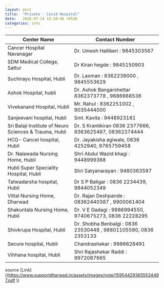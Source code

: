 ```yaml
---
layout: post
title:  "Private - Covid Hospital"
date:   2020-07-24 13:20:40 +0530
categories: info
---
```

| Center Name  | Contact Number |
| ------------- | ------------- |
| Cancer Hospital Navanagar  | Dr. Umesh Hallikeri : 9845303567  |
| SDM Medical College, Sattur  |Dr Kiran hegde : 9845150903  |
| Suchirayu Hospital, Hubli  | Dr. Laxman : 8362239000 , 9845553629  |
| Ashok Hospital, hubli| Dr. Ashok Bangarshettar 8362373778 , 9886668536 |
| Vivekanand Hospital, Hubli  | Mr. Rahul : 8362251002 , 9035444000  |
| Sanjeevani hospital, Hubli  | Smt. Kavita : 9448923181  |
| Sri Balaji Institute of Neuro Sciences & Trauma, Hubli  | Dr. S Krantikiran 0836 2377666, 9363625497, 08362374444  |
| HCG- Cancel hospital, Hubli  | Dr. Jayakisha agiwale, 0836 4252940, 9765759458  |
| Dr. Nalawada Nursing Home, Hubli  | Shri Abdul Wazid khagi : 9448999368  |
| Hubli Super Speciality Hospital, Hubli  | Shri Satyanarayan : 9480363597 |
| Tatwadarsha hospital, Hubli  | Dr S P Baligar : 0836 2234439, 9844052349  |
| Vittal Nursing Home, Dharwad  | Dr. Rajan Deshpande : 08362440387 , 9900061404  |
| Shakuntala Nursing Home, Hubli  | Dr. V E Gadagi : 9986994550, 9740675273, 0836 22228295   |
| Shivkrupa Hospital, Hubli  | Dr. Shobha Benbalgi : 0836 23530448 , 98801105580, 0836 2353133   |
| Secure hospital, Hubli  | Chandrashekar : 9986628491  |
| Vihhana hospital, Hubli  | Shri Rajashekar Raddi : 9972087665  |


source [Link]((https://www.supportdharwad.in/assets/images/note/159544293655534497.pdf ))
